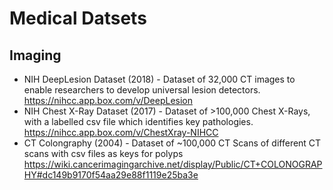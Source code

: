 # Medical Datsets

## Imaging

- NIH DeepLesion Dataset (2018) - Dataset of 32,000 CT images to enable researchers to develop universal lesion detectors. https://nihcc.app.box.com/v/DeepLesion
- NIH Chest X-Ray Dataset (2017) - Dataset of >100,000 Chest X-Rays, with a labelled csv file which identifies key pathologies. https://nihcc.app.box.com/v/ChestXray-NIHCC
- CT Colongraphy (2004) - Dataset of ~100,000 CT Scans of different CT scans with csv files as keys for polyps
https://wiki.cancerimagingarchive.net/display/Public/CT+COLONOGRAPHY#dc149b9170f54aa29e88f1119e25ba3e
